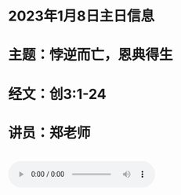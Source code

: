 # 2023年1月8日主日信息
# 主题：悖逆而亡，恩典得生
# 经文：创3:1-24
# 讲员：郑老师
# <audio controls src="./悖逆而亡，恩典得生.mp3"></audio>
